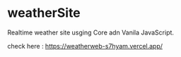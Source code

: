 # weatherSite
Realtime weather site usging Core adn Vanila JavaScript. 

check here : https://weatherweb-s7hyam.vercel.app/
